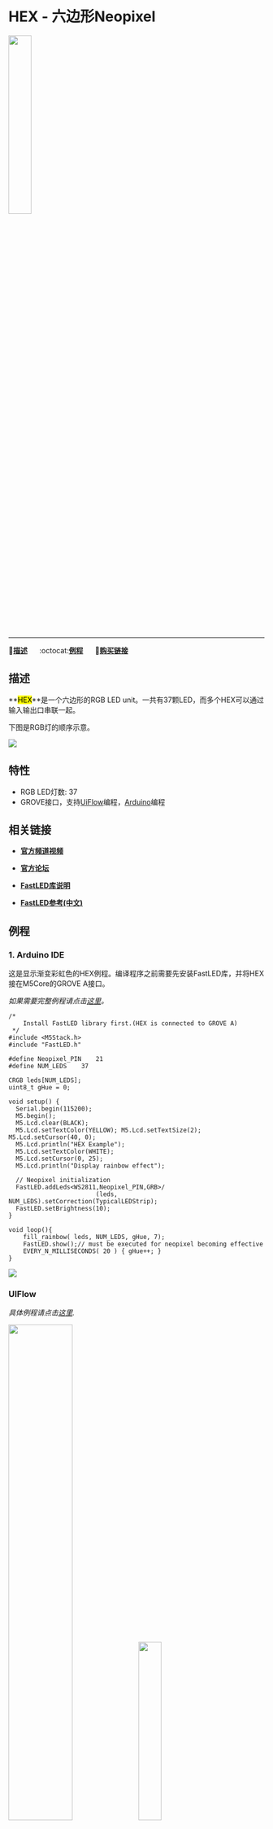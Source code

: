 # HEX - 六边形Neopixel

<img src="assets/img/product_pics/unit/unit_hex_01.png" width="30%" height="30%">

***

:memo:**[描述](#描述)**&nbsp;&nbsp;&nbsp;&nbsp;&nbsp;&nbsp;:octocat:**[例程](#例程)**&nbsp;&nbsp;&nbsp;&nbsp;&nbsp;&nbsp;🛒**[购买链接](https://item.taobao.com/item.htm?spm=a1z10.3-c.w4002-1172588106.11.729b425eylCryH&id=583461942661)**

<!-- :memo:**[描述](#描述)**&nbsp;&nbsp;&nbsp;&nbsp;&nbsp;&nbsp;:octocat:**[例程](#例程)**&nbsp;&nbsp;&nbsp;&nbsp;&nbsp;&nbsp;:electric_plug:**[原理图](#原理图)**&nbsp;&nbsp;&nbsp;&nbsp;&nbsp;&nbsp;🛒**[购买链接](https://item.taobao.com/item.htm?spm=a1z10.3-c.w4002-1172588106.11.729b425eylCryH&id=583461942661)**&nbsp;&nbsp;&nbsp;&nbsp;&nbsp;&nbsp;:clapper:**[相关视频](#相关视频)** -->

## 描述

**<mark>HEX</mark>**是一个六边形的RGB LED unit。一共有37颗LED，而多个HEX可以通过输入输出口串联一起。

下图是RGB灯的顺序示意。

<img src="assets/img/product_pics/unit/unit_hex_03.png">

## 特性

- RGB LED灯数: 37
-  GROVE接口，支持[UiFlow](http://flow.m5stack.com)编程，[Arduino](http://www.arduino.cc)编程

## 相关链接

- **[官方频道视频](https://i.youku.com/i/UNjE1ODA2MzE0OA==?spm=a2hzp.8253869.0.0)**

- **[官方论坛](http://forum.m5stack.com/)**

- **[FastLED库说明](https://github.com/FastLED/FastLED/wiki/Overview)**

- **[FastLED参考(中文)](http://www.taichi-maker.com/homepage/reference-index/arduino-library-index/fastled-library/)**

## 例程

### 1. Arduino IDE

这是显示渐变彩虹色的HEX例程。编译程序之前需要先安装FastLED库，并将HEX接在M5Core的GROVE A接口。

*如果需要完整例程请点击[这里](https://github.com/m5stack/M5-ProductExampleCodes/tree/master/Unit/HEX/Arduino)。*

```arduino
/*
    Install FastLED library first.(HEX is connected to GROVE A)
 */
#include <M5Stack.h>
#include "FastLED.h"

#define Neopixel_PIN    21
#define NUM_LEDS    37

CRGB leds[NUM_LEDS];
uint8_t gHue = 0;

void setup() {
  Serial.begin(115200);
  M5.begin();
  M5.Lcd.clear(BLACK);
  M5.Lcd.setTextColor(YELLOW); M5.Lcd.setTextSize(2); M5.Lcd.setCursor(40, 0);
  M5.Lcd.println("HEX Example");
  M5.Lcd.setTextColor(WHITE);
  M5.Lcd.setCursor(0, 25);
  M5.Lcd.println("Display rainbow effect");

  // Neopixel initialization
  FastLED.addLeds<WS2811,Neopixel_PIN,GRB>/
                        (leds, NUM_LEDS).setCorrection(TypicalLEDStrip);
  FastLED.setBrightness(10);
}

void loop(){
    fill_rainbow( leds, NUM_LEDS, gHue, 7);
    FastLED.show();// must be executed for neopixel becoming effective
    EVERY_N_MILLISECONDS( 20 ) { gHue++; }
}
```

<img src="assets/img/product_pics/unit/unit_example/HEX/example_unit_dual_button_03.png">

### UIFlow

*具体例程请点击[这里](https://github.com/m5stack/M5-ProductExampleCodes/tree/master/Unit/HEX/UIFlow).*

<img src="assets/img/product_pics/unit/unit_example/HEX/example_unit_dual_button_01.png" width="50%" height="50%"> <img src="assets/img/product_pics/unit/unit_example/HEX/example_unit_dual_button_02.png" width="30%" height="30%">

### 管脚映射

**如果HEX接GROVE A**

<table>
 <tr><td>M5Core(GROVE接口A)</td><td>GPIO22</td><td>GPIO21</td><td>5V</td><td>GND</td></tr>
 <tr><td>HEX Unit</td><td> </td><td>HEX 引脚</td><td>5V</td><td>GND</td></tr>
</table>

**如果HEX接GROVE B**

<table>
<tr><td>M5Core(GROVE接口B)</td><td>GPIO36</td><td>GPIO26</td><td>5V</td><td>GND</td></tr>
 <tr><td>HEX Unit</td><td> </td><td>HEX 引脚</td><td>5V</td><td>GND</td></tr>
</table>

**如果HEX接GROVE C**

<table>
<tr><td>M5Core(GROVE接口C)</td><td>GPIO16</td><td>GPIO17</td><td>5V</td><td>GND</td></tr>
 <tr><td>HEX Unit</td><td> </td><td>HEX 引脚</td><td>5V</td><td>GND</td></tr>
</table>